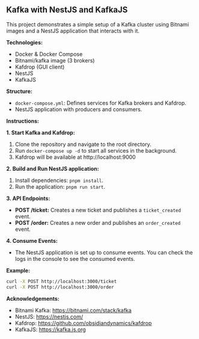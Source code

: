 ## Kafka with NestJS and KafkaJS

This project demonstrates a simple setup of a Kafka cluster using Bitnami images and a NestJS application that interacts with it.

**Technologies:**

- Docker & Docker Compose
- Bitnami/kafka image (3 brokers)
- Kafdrop (GUI client)
- NestJS
- KafkaJS

**Structure:**

- `docker-compose.yml`: Defines services for Kafka brokers and Kafdrop.
- NestJS application with producers and consumers.

**Instructions:**

**1. Start Kafka and Kafdrop:**

1. Clone the repository and navigate to the root directory.
2. Run `docker-compose up -d` to start all services in the background.
3. Kafdrop will be available at http://localhost:9000

**2. Build and Run NestJS application:**

1. Install dependencies: `pnpm install`.
2. Run the application: `pnpm run start`.

**3. API Endpoints:**

- **POST /ticket:** Creates a new ticket and publishes a `ticket_created` event.
- **POST /order:** Creates a new order and publishes an `order_created` event.

**4. Consume Events:**

- The NestJS application is set up to consume events. You can check the logs in the console to see the consumed events.

**Example:**

```bash
curl -X POST http://localhost:3000/ticket
curl -X POST http://localhost:3000/order
```

**Acknowledgements:**

- Bitnami Kafka: https://bitnami.com/stack/kafka
- NestJS: https://nestjs.com/
- Kafdrop: https://github.com/obsidiandynamics/kafdrop
- KafkaJS: https://kafka.js.org
